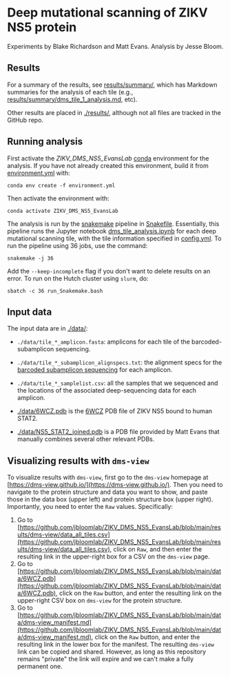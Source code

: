 # Deep mutational scanning of ZIKV NS5 protein
Experiments by Blake Richardson and Matt Evans.
Analysis by Jesse Bloom.

## Results
For a summary of the results, see [results/summary/](results/summary/), which has Markdown summaries for the analysis of each tile (e.g., [results/summary/dms_tile_1_analysis.md](results/summary/dms_tile_1_analysis.md), etc).

Other results are placed in [./results/](results), although not all files are tracked in the GitHub repo.

## Running analysis
First activate the *ZIKV_DMS_NS5_EvansLab* [conda](https://docs.conda.io/projects/conda/en/latest/index.html) environment for the analysis.
If you have not already created this environment, build it from [environment.yml](ZIKV_DMS_NS5_EvansLab) with:

    conda env create -f environment.yml

Then activate the environment with:

    conda activate ZIKV_DMS_NS5_EvansLab

The analysis is run by the [snakemake](https://snakemake.readthedocs.io/) pipeline in [Snakefile](Snakefile).
Essentially, this pipeline runs the Jupyter notebook [dms_tile_analysis.ipynb](dms_tile_analysis.ipynb) for each deep mutational scanning tile, with the tile information specified in [config.yml](config.yml).
To run the pipeline using 36 jobs, use the command:

    snakemake -j 36

Add the `--keep-incomplete` flag if you don't want to delete results on an error.
To run on the Hutch cluster using `slurm`, do:

    sbatch -c 36 run_Snakemake.bash


## Input data
The input data are in [./data/](data):

 - `./data/tile_*_amplicon.fasta`: amplicons for each tile of the barcoded-subamplicon sequencing.

 - `./data/tile_*_subamplicon_alignspecs.txt`: the alignment specs for the [barcoded subamplicon sequencing](https://jbloomlab.github.io/dms_tools2/bcsubamp.html) for each amplicon.

 - `./data/tile_*_samplelist.csv`: all the samples that we sequenced and the locations of the associated deep-sequencing data for each amplicon.

 - [./data/6WCZ.pdb](data/6WCZ.pdb) is the [6WCZ](https://www.rcsb.org/structure/6wcz) PDB file of ZIKV NS5 bound to human STAT2.

 - [./data/NS5_STAT2_joined.pdb](data/NS5_STAT2_joined.pdb) is a PDB file provided by Matt Evans that manually combines several other relevant PDBs.

## Visualizing results with `dms-view`
To visualize results with `dms-view`, first go to the `dms-view` homepage at [https://dms-view.github.io/](https://dms-view.github.io/).
Then you need to navigate to the protein structure and data you want to show, and paste those in the data box (upper left) and protein structure box (upper right).
Importantly, you need to enter the `Raw` values.
Specifically:
 1. Go to [https://github.com/jbloomlab/ZIKV_DMS_NS5_EvansLab/blob/main/results/dms-view/data_all_tiles.csv](https://github.com/jbloomlab/ZIKV_DMS_NS5_EvansLab/blob/main/results/dms-view/data_all_tiles.csv), click on `Raw`, and then enter the resulting link in the upper-right box for a CSV on the `dms-view` page.
 2. Go to [https://github.com/jbloomlab/ZIKV_DMS_NS5_EvansLab/blob/main/data/6WCZ.pdb](https://github.com/jbloomlab/ZIKV_DMS_NS5_EvansLab/blob/main/data/6WCZ.pdb), click on the `Raw` button, and enter the resulting link on the upper-right CSV box on `dms-view` for the protein structure.
 3. Go to [https://github.com/jbloomlab/ZIKV_DMS_NS5_EvansLab/blob/main/data/dms-view_manifest.md](https://github.com/jbloomlab/ZIKV_DMS_NS5_EvansLab/blob/main/data/dms-view_manifest.md), click on the `Raw` button, and enter the resulting link in the lower box for the manifest.
The resulting `dms-view` link can be copied and shared.
However, as long as this repository remains "private" the link will expire and we can't make a fully permanent one.
